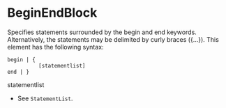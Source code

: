 # BeginEndBlock
Specifies statements surrounded by the begin and end keywords. Alternatively, the statements may be delimited by curly braces ({…}).
This element has the following syntax:

```4gl
begin | {
          [statementlist]
end | }
```

statementlist
- See `StatementList`.